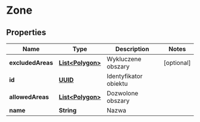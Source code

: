 
# Zone

## Properties
Name | Type | Description | Notes
------------ | ------------- | ------------- | -------------
**excludedAreas** | [**List&lt;Polygon&gt;**](Polygon.md) | Wykluczene obszary |  [optional]
**id** | [**UUID**](UUID.md) | Identyfikator obiektu | 
**allowedAreas** | [**List&lt;Polygon&gt;**](Polygon.md) | Dozwolone obszary | 
**name** | **String** | Nazwa | 



